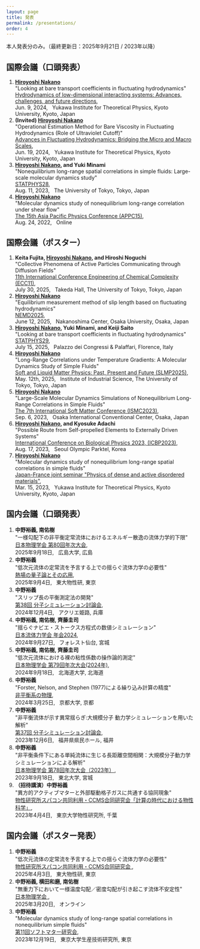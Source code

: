 ```yaml
---
layout: page
title: 発表
permalink: /presentations/
order: 4
---
```


本人発表分のみ。（最終更新日：2025年9月21日 / 2023年以降）

## 国際会議（口頭発表）

<ol>
  <li>
    <b><u>Hiroyoshi Nakano</u></b><br>
    "Looking at bare transport coefficients in fluctuating hydrodynamics"<br>
    <a href="https://indico.yukawa.kyoto-u.ac.jp/event/49/">Hydrodynamics of low-dimensional interacting systems: Advances, challenges, and future directions</a>,<br>
    Jun. 9, 2024,&nbsp;&nbsp; Yukawa Institute for Theoretical Physics, Kyoto University, Kyoto, Japan
  </li>
  <li>
    <b>(Invited) <u>Hiroyoshi Nakano</u></b><br>
    "Operational Estimation Method for Bare Viscosity in Fluctuating Hydrodynamics (Role of Ultraviolet Cutoff)"<br>
    <a href="https://www2.yukawa.kyoto-u.ac.jp/~hydro-2024/home.html">Advances in Fluctuating Hydrodynamics: Bridging the Micro and Macro Scales</a>,<br>
    Jun. 19, 2024,&nbsp;&nbsp; Yukawa Institute for Theoretical Physics, Kyoto University, Kyoto, Japan
  </li>
  <li>
    <b><u>Hiroyoshi Nakano</u>, and Yuki Minami</b><br>
    "Nonequilibrium long-range spatial correlations in simple fluids: Large-scale molecular dynamics study"<br>
    <a href="https://statphys28.org">STATPHYS28</a>,<br>
    Aug. 11, 2023,&nbsp;&nbsp; The University of Tokyo, Tokyo, Japan
  </li>
  <li>
    <b><u>Hiroyoshi Nakano</u></b><br>
    "Molecular dynamics study of nonequilibrium long-range correlation under shear flow"<br>
    <a href="https://www.appc15.org">The 15th Asia Pacific Physics Conference (APPC15)</a>,<br>
    Aug. 24, 2022,&nbsp;&nbsp; Online
  </li>
</ol>


## 国際会議（ポスター）

<ol>
  <li>
    <b>Keita Fujita, <u>Hiroyoshi Nakano</u>, and Hiroshi Noguchi</b><br>
    "Collective Phenomena of Active Particles Communicating through Diffusion Fields"<br>
    <a href="https://sites.google.com/edu.k.u-tokyo.ac.jp/ecc11/">11th International Conference Engineering of Chemical Complexity (ECC11)</a>,<br>
    July 30, 2025,&nbsp;&nbsp; Takeda Hall, The University of Tokyo, Tokyo, Japan
  </li>
  <li>
    <b><u>Hiroyoshi Nakano</u></b><br>
    "Equilibrium measurement method of slip length based on fluctuating hydrodynamics"<br>
    <a href="https://sites.google.com/view/nemd2025-japan/home">NEMD2025</a>,<br>
    June 12, 2025,&nbsp;&nbsp; Nakanoshima Center, Osaka University, Osaka, Japan
  </li>
  <li>
    <b><u>Hiroyoshi Nakano</u>, Yuki Minami, and Keiji Saito</b><br>
    "Looking at bare transport coefficients in fluctuating hydrodynamics"<br>
    <a href="https://statphys29.org">STATPHYS29</a>,<br>
    July 15, 2025,&nbsp;&nbsp; Palazzo dei Congressi & Palaffari, Florence, Italy
  </li>
  <li>
    <b><u>Hiroyoshi Nakano</u></b><br>
    "Long-Range Correlations under Temperature Gradients: A Molecular Dynamics Study of Simple Fluids"<br>
    <a href="https://www.slmp2025.tokyo">Soft and Liquid Matter Physics: Past, Present and Future (SLMP2025)</a>,<br>
    May. 12th, 2025,&nbsp;&nbsp; Institute of Industrial Science, The University of Tokyo, Tokyo, Japan
  </li>
  <li>
    <b><u>Hiroyoshi Nakano</u></b><br>
    "Large-Scale Molecular Dynamics Simulations of Nonequilibrium Long-Range Correlations in Simple Fluids"<br>
    <a href="https://ismc2023.jp/index.html">The 7th International Soft Matter Conference (ISMC2023)</a>,<br>
    Sep. 6, 2023,&nbsp;&nbsp; Osaka International Conventional Center, Osaka, Japan
  </li>
  <li>
    <b><u>Hiroyoshi Nakano</u>, and Kyosuke Adachi</b><br>
    "Possible Route from Self-propelled Elements to Externally Driven Systems"<br>
    <a href="https://www.icbp2023.org">International Conference on Biological Physics 2023, (ICBP2023)</a>,<br>
    Aug. 17, 2023,&nbsp;&nbsp; Seoul Olympic Parktel, Korea
  </li>
  <li>
    <b><u>Hiroyoshi Nakano</u></b><br>
    "Molecular dynamics study of nonequilibrium long-range spatial correlations in simple fluids"<br>
    <a href="https://www2.yukawa.kyoto-u.ac.jp/~japan-france/index.php">Japan-France joint seminar "Physics of dense and active disordered materials"</a>,<br>
    Mar. 15, 2023,&nbsp;&nbsp; Yukawa Institute for Theoretical Physics, Kyoto University, Kyoto, Japan
  </li>
</ol>


## 国内会議（口頭発表）
<ol>
  <li>
    <b>中野裕義, 南佑樹</b><br>
    "一様勾配下の非平衡定常流体におけるエネルギー散逸の流体力学的下限"<br>
    <a href="https://onsite.gakkai-web.net/jps/jps_search/2025au/index.html">日本物理学会 第80回年次大会</a>,<br>
    2025年9月18日,&nbsp;&nbsp; 広島大学, 広島
  </li>
  <li>
    <b>中野裕義</b><br>
    "低次元流体の定常流を予言する上での揺らぐ流体力学の必要性"<br>
    <a href="https://www.riise.hiroshima-u.ac.jp/TQFT/html2025/tqft2025.html">熱場の量子論とその応用</a>,<br>
    2025年9月4日,&nbsp;&nbsp; 東大物性研, 東京
  </li>  
  <li>
    <b>中野裕義</b><br>
    "スリップ長の平衡測定法の開発"<br>
    <a href="https://sympo.mol-sim.jp/mssj38/">第38回 分子シミュレーション討論会</a>,<br>
    2024年12月4日,&nbsp;&nbsp; アクリエ姫路, 兵庫
  </li>
  <li>
    <b>中野裕義, 南佑樹, 齊藤圭司</b><br>
    "揺らぐナビエ・ストークス方程式の数値シミュレーション"<br>
    <a href="https://www2.nagare.or.jp/nenkai2024/">日本流体力学会 年会2024</a>,<br>
    2024年9月27日,&nbsp;&nbsp; フォレスト仙台, 宮城
  </li>
  <li>
    <b>中野裕義, 南佑樹, 齊藤圭司</b><br>
    "低次元流体における裸の粘性係数の操作論的測定"<br>
    <a href="https://onsite.gakkai-web.net/jps/jps_search/2024au/index.html">日本物理学会 第79回年次大会(2024年)</a>,<br>
    2024年9月18日,&nbsp;&nbsp; 北海道大学, 北海道
  </li>
  <li>
    <b>中野裕義</b><br>
    "Forster, Nelson, and Stephen (1977)による繰り込み計算の精度"<br>
    <a href="https://sites.google.com/kyoto-u.ac.jp/sasa60th/">非平衡系の物理</a>,<br>
    2024年3月25日,&nbsp;&nbsp; 京都大学, 京都
  </li>
  <li>
    <b>中野裕義</b><br>
    "非平衡流体が示す異常揺らぎ:大規模分子 動力学シミュレーションを用いた解析"<br>
    <a href="https://sympo.mol-sim.jp/mssj37/">第37回 分子シミュレーション討論会</a>,<br>
    2023年12月6日,&nbsp;&nbsp; 福井県県民ホール, 福井
  </li>
  <li>
    <b>中野裕義</b><br>
    "非平衡条件下にある単純流体に生じる長距離空間相関：大規模分子動力学シミュレーションによる解析"<br>
    <a href="https://onsite.gakkai-web.net/jps/jps_search/2023au/index.html">日本物理学会 第78回年次大会（2023年）</a>,<br>
    2023年9月18日,&nbsp;&nbsp; 東北大学, 宮城
  </li>
  <li>
    <b>（招待講演）中野裕義</b><br>
    "異方的アクティブマターと外部駆動格子ガスに共通する協同現象"<br>
    <a href="https://www.issp.u-tokyo.ac.jp/maincontents/seminar/all2.html?pid=17808">物性研究所スパコン共同利用・CCMS合同研究会「計算の時代における物性科学」</a>,<br>
    2023年4月4日,&nbsp;&nbsp; 東京大学物性研究所, 千葉
  </li>
</ol>

## 国内会議（ポスター発表）

<ol>
  <li>
    <b>中野裕義</b><br>
    "低次元流体の定常流を予言する上での揺らぐ流体力学の必要性"<br>
    <a href="https://mdcl.issp.u-tokyo.ac.jp/scc/news/6668">物性研究所スパコン共同利用・CCMS合同研究会 </a>,<br>
    2025年4月3日,&nbsp;&nbsp; 東大物性研, 東京
  </li>
  <li>
    <b>中野裕義, 横田和磨, 南佑樹</b><br>
    "無重力下において一様温度勾配／密度勾配が引き起こす流体不安定性"<br>
    <a href="https://www.jps.or.jp/activities/meetings/spring/spring_index.php">日本物理学会 </a>,<br>
    2025年3月20日,&nbsp;&nbsp; オンライン
  </li>
  <li>
    <b>中野裕義</b><br>
    "Molecular dynamics study of long-range spatial correlations in nonequilibrium simple fluids"<br>
    <a href="https://softmatter.xsrv.jp/event/meeting11.html">第11回ソフトマター研究会</a>,<br>
    2023年12月19日,&nbsp;&nbsp; 東京大学生産技術研究所, 東京
  </li>
</ol>
